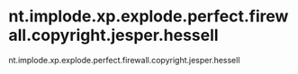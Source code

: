 # nt.implode.xp.explode.perfect.firewall.copyright.jesper.hessell
nt.implode.xp.explode.perfect.firewall.copyright.jesper.hessell
